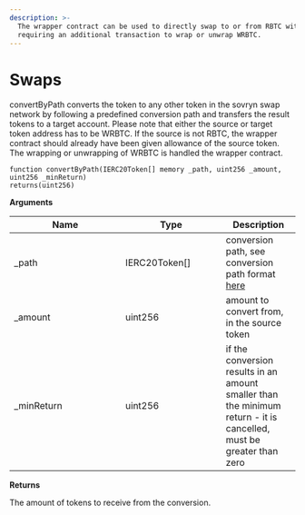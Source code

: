```yaml
---
description: >-
  The wrapper contract can be used to directly swap to or from RBTC without
  requiring an additional transaction to wrap or unwrap WRBTC.
---
```


# Swaps

convertByPath converts the token to any other token in the sovryn swap network by following a predefined conversion path and transfers the result tokens to a target account. Please note that either the source or target token address has to be WRBTC. If the source is not RBTC, the wrapper contract should already have been given allowance of the source token. The wrapping or unwrapping of WRBTC is handled the wrapper contract.

```solidity
function convertByPath(IERC20Token[] memory _path, uint256 _amount, uint256 _minReturn) 
returns(uint256) 
```

**Arguments**

<table><thead><tr><th width="180.33333333333334">Name</th><th width="161">Type</th><th>Description</th></tr></thead><tbody><tr><td>_path</td><td>IERC20Token[]</td><td>conversion path, see conversion path format <a href="../conversion.md">here</a></td></tr><tr><td>_amount</td><td>uint256</td><td>amount to convert from, in the source token</td></tr><tr><td>_minReturn</td><td>uint256</td><td>if the conversion results in an amount smaller than the minimum return - it is cancelled, must be greater than zero</td></tr></tbody></table>

**Returns**

The amount of tokens to receive from the conversion.
